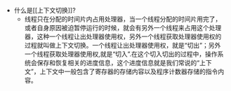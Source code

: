 - 什么是[[上下文切换]]?
    - 线程只在分配的时间片内占用处理器，当一个线程分配的时间片用完了，或者自身原因被迫暂停运行的时候，就会有另外一个线程来占用这个处理器，这种一个线程让出处理器使用权，另外一个线程获取处理器使用权的过程就叫做上下文切换。一个线程让出处理器使用权，就是“切出”；另外一个线程获取处理器使用权,就是“切入”.在这个切入切出的过程中，操作系统会保存和恢复相关的进度信息，这个进度信息就是我们常说的“上下文”，上下文中一般包含了寄存器的存储内容以及程序计数器存储的指令内容。
